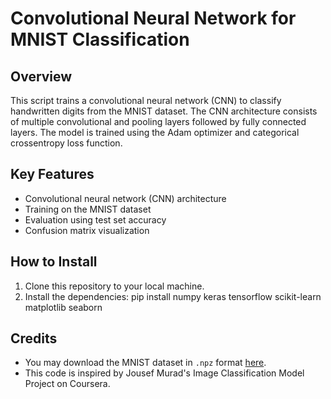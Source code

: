 # Convolutional Neural Network for MNIST Classification

## Overview
This script trains a convolutional neural network (CNN) to classify handwritten digits from the MNIST dataset. The CNN architecture consists of multiple convolutional and pooling layers followed by fully connected layers. The model is trained using the Adam optimizer and categorical crossentropy loss function.

## Key Features
- Convolutional neural network (CNN) architecture
- Training on the MNIST dataset
- Evaluation using test set accuracy
- Confusion matrix visualization

## How to Install
1. Clone this repository to your local machine.
2. Install the dependencies:
pip install numpy keras tensorflow scikit-learn matplotlib seaborn

## Credits
- You may download the MNIST dataset in `.npz` format [here](https://storage.googleapis.com/tensorflow/tf-keras-datasets/mnist.npz).
- This code is inspired by Jousef Murad's Image Classification Model Project on Coursera.

